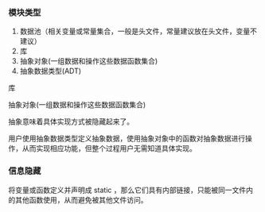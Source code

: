 ### 模块类型

1. 数据池（相关变量或常量集合，一般是头文件，常量建议放在头文件，变量不建议）
2. 库
3. 抽象对象(一组数据和操作这些数据函数集合)
4. 抽象数据类型(ADT)

库

抽象对象(一组数据和操作这些数据函数集合)

抽象意味着具体实现方式被隐藏起来了。

用户使用抽象数据类型定义抽象数据，使用抽象对象中的函数对抽象数据进行操作，从而实现相应功能，但整个过程用户无需知道具体实现。

### 信息隐藏

将变量或函数定义并声明成 static ，那么它们具有内部链接，只能被同一文件内的其他函数使用，从而避免被其他文件访问。